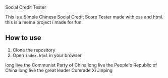 Social Credit Tester

This is a Simple Chinese Social Credit Score Tester made with css and html.
this is a meme project i made for fun.

## How to use

1. Clone the repository
2. Open `index.html` in your browser

long live the Communist Party of China
long live the People's Republic of China
long live the great leader Comrade Xi Jinping
